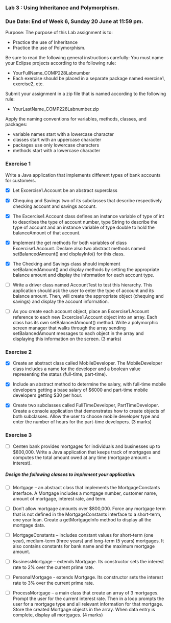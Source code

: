 ### Lab 3 : Using Inheritance and Polymorphism.
### Due Date:  End of Week 6,  Sunday 20 June at 11:59 pm.

Purpose: The purpose of this Lab assignment is to:
* Practice the use of Inheritance
* Practice the use of Polymorphism.

Be sure to read the following general instructions carefully:
You must name your Eclipse projects according to the following rule:
* YourFullName_COMP228Labnumber
* Each exercise should be placed in a separate package named exercise1, exercise2, etc.

Submit your assignment in a zip file that is named according to the following rule:
* YourLastName_COMP228Labnumber.zip

Apply the naming conventions for variables, methods, classes, and packages:
* variable names start with a lowercase character
* classes start with an uppercase character
* packages use only lowercase characters
* methods start with a lowercase character

### Exercise 1
Write a Java application that implements different types of bank accounts for customers.
- [x] Let Excercise1.Account be an abstract superclass 
  
- [x] Chequing and Savings two of its subclasses that describe respectively
  checking account and savings account.

- [x] The Excercise1.Account class defines an instance variable of type of int to describes the type of account number,
  type String to describe the type of account
  and an instance variable of type double to hold the balanceAmount of that account.

- [x] Implement the get methods for both variables of class Excercise1.Account. 
  Declare also two abstract methods named setBalancedAmount()
  and displayInfo() for this class.

- [x] The Checking and Savings class should implement setBalancedAmount()
  and display methods by setting the appropriate balance amount
  and display the information for each account type.

- [ ] Write a driver class named AccountTest to test this hierarchy.
  This application should ask the user to enter the type of account and its balance amount. 
  Then, will create the appropriate object (chequing and savings) and display the account information.

- [ ] As you create each account object, 
  place an Excercise1.Account reference to each new Excercise1.Account object into an array. 
  Each class has its own setBalancedAmount() method. 
  Write a polymorphic screen manager that walks through the array 
  sending setBalancedAmount messages to each object in the array 
  and displaying this information on the screen. 
  (3 marks)
  
### Exercise 2

- [x] Create an abstract class called MobileDeveloper. 
  The MobileDeveloper class includes a name for the developer
  and a boolean value representing the status (full-time, part-time).

- [x] Include an abstract method to determine the salary, 
  with full-time mobile developers getting a base salary of $6000 
  and part-time mobile developers getting $30 per hour.

- [x] Create two subclasses called FullTimeDeveloper, PartTimeDeveloper. 
  Create a console application that demonstrates how to create objects of both subclasses. 
  Allow the user to choose mobile developer type and enter the number of hours for the part-time developers.
  (3 marks)
  
### Exercise 3
- [ ] Centen bank provides mortgages for individuals and businesses up to $800,000.
  Write a Java application that keeps track of mortgages
  and computes the total amount owed at any time (mortgage amount + interest).

##### Design the following classes to implement your application:

- [ ] Mortgage – an abstract class that implements the MortgageConstants interface. 
  A Mortgage includes a mortgage number, customer name, amount of mortgage, interest rate, and term.

- [ ] Don’t allow mortgage amounts over $800,000. 
  Force any mortgage term that is not defined in the MortgageConstants interface to a short-term,
  one year loan. Create a getMortgageInfo method to display all the mortgage data.

- [ ] MortgageConstants – includes constant values for short-term (one year), medium-term (three years) and long-term (5 years) mortgages. 
  It also contains constants for bank name and the maximum mortgage amount.

- [ ] BusinessMortgage – extends Mortgage. 
  Its constructor sets the interest rate to 2% over the current prime rate.

- [ ] PersonalMortgage - extends Mortgage. 
  Its constructor sets the interest rate to 3% over the current prime rate.

- [ ] ProcessMortgage – a main class that create an array of 3 mortgages. 
  Prompt the user for the current interest rate. 
  Then in a loop prompts the user for a mortgage type and all relevant information for that mortgage. 
  Store the created Mortgage objects in the array. When data entry is complete, display all mortgages.
  (4 marks)